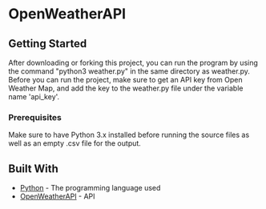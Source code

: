 # OpenWeatherAPI



## Getting Started

After downloading or forking this project, you can run the program by using the command "python3 weather.py" in the same directory as weather.py. Before you can run the project, make sure to get an API key from Open Weather Map, and add the key to the weather.py file under the variable name 'api_key'.

### Prerequisites

Make sure to have Python 3.x installed before running the source files as well as an empty .csv file for the output.


## Built With

* [Python](https://docs.python.org/3.6/) - The programming language used
* [OpenWeatherAPI](https://openweathermap.org/current) - API

